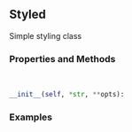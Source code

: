 ## <a id="McUtils.Plots.Styling.Styled">Styled</a>
Simple styling class

### Properties and Methods
<a id="McUtils.Plots.Styling.Styled.__init__">&nbsp;</a>
```python
__init__(self, *str, **opts): 
```

### Examples
